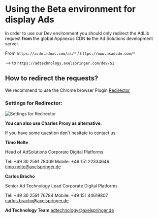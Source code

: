 # Using the Beta environment for display Ads

In order to use our Dev environment you should only redirect the AdLib request **from** the global Appnexus CDN **to** the Ad Solutions development server.

From `https://acdn.adnxs.com/as/*` / `https://www.asadcdn.com/*`

--> to `https://adtechnology.axelspringer.com/dev/$1`

## How to redirect the requests?

We recommend to use the Chrome browser Plugin [Redirector](https://chrome.google.com/webstore/detail/redirector/ocgpenflpmgnfapjedencafcfakcekcd)

### Settings for Redirector:

![Settings for Redirector](https://github.com/spring-media/adsolutions-implementationReference/blob/master/QA/dev_redirector.png?raw=true)

**You can also use Charles Proxy as alternative.**

If you have some question don't hesitate to contact us:


__Timo Nolte__
 
  Head of AdSolutions
  Corporate Digital Platforms

  Tel: +49 30 2591 78009
  Mobile: +49 151 22334646 
  timo.nolte@axelspringer.de


__Carlos Bracho__
 
  Senior Ad Technology Lead 
  Corporate Digital Platforms
  
  Tel: +49 30 2591 76784
  Mobile: +49 151 44619807 
  carlos.bracho@axelspringer.de

__Ad Technology Team__
  adtechnology@axelspringer.de
  
